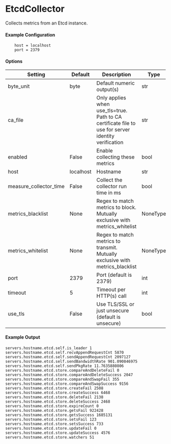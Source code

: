 <!--This file was generated from the python source
Please edit the source to make changes
-->
EtcdCollector
=====


Collects metrics from an Etcd instance.

#### Example Configuration

```
    host = localhost
    port = 2379
```

#### Options

Setting | Default | Description | Type
--------|---------|-------------|-----
byte_unit | byte | Default numeric output(s) | str
ca_file |  | Only applies when use_tls=true. Path to CA certificate file to use for server identity verification | str
enabled | False | Enable collecting these metrics | bool
host | localhost | Hostname | str
measure_collector_time | False | Collect the collector run time in ms | bool
metrics_blacklist | None | Regex to match metrics to block. Mutually exclusive with metrics_whitelist | NoneType
metrics_whitelist | None | Regex to match metrics to transmit. Mutually exclusive with metrics_blacklist | NoneType
port | 2379 | Port (default is 2379) | int
timeout | 5 | Timeout per HTTP(s) call | int
use_tls | False | Use TLS/SSL or just unsecure (default is unsecure) | bool

#### Example Output

```
servers.hostname.etcd.self.is_leader 1
servers.hostname.etcd.self.recvAppendRequestCnt 5870
servers.hostname.etcd.self.sendAppendRequestCnt 2097127
servers.hostname.etcd.self.sendBandwidthRate 901.090846975
servers.hostname.etcd.self.sendPkgRate 11.7635880806
servers.hostname.etcd.store.compareAndDeleteFail 0
servers.hostname.etcd.store.compareAndDeleteSuccess 2047
servers.hostname.etcd.store.compareAndSwapFail 355
servers.hostname.etcd.store.compareAndSwapSuccess 9156
servers.hostname.etcd.store.createFail 2508
servers.hostname.etcd.store.createSuccess 6468
servers.hostname.etcd.store.deleteFail 2138
servers.hostname.etcd.store.deleteSuccess 2468
servers.hostname.etcd.store.expireCount 0
servers.hostname.etcd.store.getsFail 922428
servers.hostname.etcd.store.getsSuccess 1685131
servers.hostname.etcd.store.setsFail 123
servers.hostname.etcd.store.setsSuccess 733
servers.hostname.etcd.store.updateFail 0
servers.hostname.etcd.store.updateSuccess 4576
servers.hostname.etcd.store.watchers 51
```

